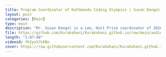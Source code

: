 ```yaml
---
title: Program Coordinator of Kathmandu Coding Olympics | Susan Dangol | Episode 3
layout: post
categories: [Main]
type: main
description: "Mr. Susan Dangol is a Leo, Hult Prize coordinator of 2020 and program coordinator of coding Olympics Kathmandu overall. He is a young enthusiast working in society to make it better. He is working in different field in Nepal to uplift the society. He has been involved in Hult prizes to bring out the new entrepreneurs and many other projects. Recently, he has been involved in closing the gap between coding and students to educate students about the importance of coding and impact it can create to the society with the movement of Coding Olympics.He is program coordinator of kathmandu city. <br><br>Follow for details:<br>Kathmandu Coding Olympics:<br>https://www.facebook.com/KathmanduCodingOlympicsNepal<br>https://www.instagram.com/kathmanducodingolympicsnepal/<br><br>Little issue with video quality and flickering of video.<br><br>Special thanks to:<br>Pratap dai, Raman and Samyak"
file: https://github.com/Kurakahani/Kurakahani.github.io/raw/main/audio_files/Yh2ysk7LKBo.m4a
length: "1:07:48"
videoid: Yh2ysk7LKBo
cover: https://raw.githubusercontent.com/Kurakahani/Kurakahani.github.io/main/images/Yh2ysk7LKBo.jpg
---
```

